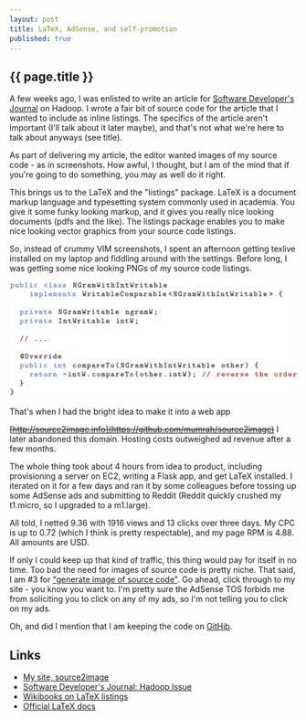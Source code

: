 ```yaml
---
layout: post
title: LaTeX, AdSense, and self-promotion
published: true
---
```


## {{ page.title }}

A few weeks ago, I was enlisted to write an article for [Software Developer's Journal](http://sdjournal.org/)
on Hadoop. I wrote a fair bit of source code for the article that I wanted to include as inline listings. The
specifics of the article aren't important (I'll talk about it later maybe), and that's not what we're here to 
talk about anyways (see title).

As part of delivering my article, the editor wanted images of my source code - as in screenshots. How awful, 
I thought, but I am of the mind that if you're going to do something, you may as well do it right.

This brings us to the LaTeX and the "listings" package. LaTeX is a document markup language and typesetting
system commonly used in academia. You give it some funky looking markup, and it gives you really nice looking
documents (pdfs and the like). The listings package enables you to make nice looking vector graphics from your
source code listings.

So, instead of crummy VIM screenshots, I spent an afternoon getting texlive installed on my laptop and fiddling 
around with the settings. Before long, I was getting some nice looking PNGs of my source code listings. 

<img src="/images/listing-6.png" title="NGramWithIntWritable, yo." alt="Java source code listing" width="640px"/>

That's when I had the bright idea to make it into a web app

~~[http://source2image.info](https://github.com/mumrah/source2image)~~ I later abandoned this domain. Hosting costs outweighed ad revenue after a few months.

The whole thing took about 4 hours from idea to product, including provisioning a server on EC2, writing a Flask app,
and get LaTeX installed. I iterated on it for a few days and ran it by some colleagues before tossing up some 
AdSense ads and submitting to Reddit (Reddit quickly crushed my t1.micro, so I upgraded to a m1.large).

All told, I netted 9.36 with 1916 views and 13 clicks over three days. My CPC is up to 0.72 (which I think is pretty respectable),
and my page RPM is 4.88. All amounts are USD.

If only I could keep up that kind of traffic, this thing would pay for itself in no time. Too bad the need for images
of source code is pretty niche. That said, I am #3 for ["generate image of source code"](https://www.google.com/search?q=generate+image+of+source+code).
Go ahead, click through to my site - you know you want to. I'm pretty sure the AdSense TOS forbids me from soliciting you to click on
any of my ads, so I'm not telling you to click on my ads.

Oh, and did I mention that I am keeping the code on [GitHib](https://github.com/mumrah/source2image).

## Links

* [My site, source2image](http://source2image.info)
* [Software Developer's Journal: Hadoop Issue](http://sdjournal.org/apache-hadoop-ecosystem/)
* [Wikibooks on LaTeX listings](http://en.wikibooks.org/wiki/LaTeX/Source_Code_Listings)
* [Official LaTeX docs](http://www.ctan.org/tex-archive/macros/latex/contrib/listings/)
